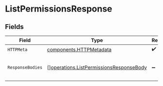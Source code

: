 # ListPermissionsResponse


## Fields

| Field                                                                                              | Type                                                                                               | Required                                                                                           | Description                                                                                        |
| -------------------------------------------------------------------------------------------------- | -------------------------------------------------------------------------------------------------- | -------------------------------------------------------------------------------------------------- | -------------------------------------------------------------------------------------------------- |
| `HTTPMeta`                                                                                         | [components.HTTPMetadata](../../models/components/httpmetadata.md)                                 | :heavy_check_mark:                                                                                 | N/A                                                                                                |
| `ResponseBodies`                                                                                   | [][operations.ListPermissionsResponseBody](../../models/operations/listpermissionsresponsebody.md) | :heavy_minus_sign:                                                                                 | The permissions in your workspace                                                                  |